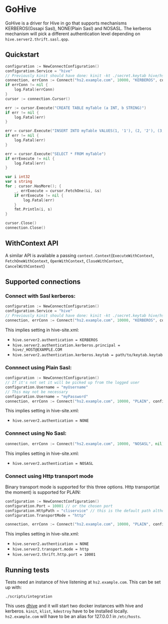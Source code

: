 # GoHive

GoHive is a driver for Hive in go that supports mechanisms KERBEROS(Gssapi Sasl), NONE(Plain Sasl) and NOSASL. The kerberos mechanism will pick a different authentication level depending on `hive.server2.thrift.sasl.qop`.

## Quickstart

```go 
configuration := NewConnectConfiguration()
configuration.Service = "hive"
// Previously kinit should have done: kinit -kt ./secret.keytab hive/hs2.example.com@EXAMPLE.COM
connection, errConn := Connect("hs2.example.com", 10000, "KERBEROS", configuration)
if errConn != nil {
    log.Fatal(errConn)
}
cursor := connection.Cursor()

err := cursor.Execute("CREATE TABLE myTable (a INT, b STRING)")
if err != nil {
    log.Fatal(err)
}

err = cursor.Execute("INSERT INTO myTable VALUES(1, '1'), (2, '2'), (3, '3'), (4, '4')")
if err != nil {
    log.Fatal(err)
}

err = cursor.Execute("SELECT * FROM myTable")
if errExecute != nil {
    log.Fatal(err)
}

var i int32
var s string
for ; cursor.HasMore(); {
    _, errExecute = cursor.FetchOne(&i, &s)
    if errExecute != nil {
        log.Fatal(err)
    }
    fmt.Println(i, s)
}

cursor.Close()
connection.Close()
```

## WithContext API
A similar API is available a passing `context.Context`(`ExecuteWithContext`, `FetchOneWithContext`, `OpenWithContext`, `CloseWithContext`, `CancelWithContext`)

## Supported connections
### Connect with Sasl kerberos:
``` go
configuration := NewConnectConfiguration()
configuration.Service = "hive"
// Previously kinit should have done: kinit -kt ./secret.keytab hive/hs2.example.com@EXAMPLE.COM
connection, errConn := Connect("hs2.example.com", 10000, "KERBEROS", configuration)
```
This implies setting in hive-site.xml:
- `hive.server2.authentication = KERBEROS`
- `hive.server2.authentication.kerberos.principal = hive/_HOST@EXAMPLE.COM`
- `hive.server2.authentication.kerberos.keytab = path/to/keytab.keytab`

### Connnect using Plain Sasl:
``` go
configuration := NewConnectConfiguration()
// If it's not set it will be picked up from the logged user
configuration.Username = "myUsername"
// This may not be necessary
configuration.Username = "myPassword"
connection, errConn := Connect("hs2.example.com", 10000, "PLAIN", configuration)
```
This implies setting in hive-site.xml:

- `hive.server2.authentication = NONE`

### Connnect using No Sasl:
``` go
connection, errConn := Connect("hs2.example.com", 10000, "NOSASL", nil)
```
This implies setting in hive-site.xml:

- `hive.server2.authentication = NOSASL`

### Connect using Http transport mode
Binary transport mode is supported for this three options. Http transport(at the moment) is supported for PLAIN:
``` go
configuration := NewConnectConfiguration()
configuration.Port = 10001 // or the chosen port
configuration.HttpPath = "cliservice" // this is the default path although in hive
configuration.TransportMode = "http"

connection, errConn := Connect("hs2.example.com", 10000, "PLAIN", configuration)
```
This implies setting in hive-site.xml:

- `hive.server2.authentication = NONE`
- `hive.server2.transport.mode = http`
- `hive.server2.thrift.http.port = 10001`

## Running tests
Tests need an instance of hive listening at `hs2.example.com`. This can be set up with:
```
./scripts/integration
```
This uses [dhive](https://github.com/beltran/dhive) and it will start two docker instances with hive and kerberos. `kinit`, `klist`, `kdestroy` have to be installed locally. `hs2.example.com` will have to be an alias for 127.0.0.1 in `/etc/hosts`.
